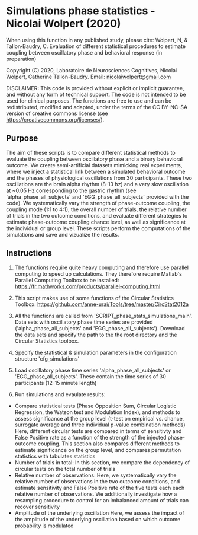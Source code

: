 Simulations phase statistics - Nicolai Wolpert (2020)
=======================

When using this function in any published study, please cite: Wolpert, N, & Tallon‐Baudry, C. Evaluation of different statistical procedures to estimate coupling between oscillatory phase and behavioral response (in preparation)

Copyright (C) 2020, Laboratoire de Neurosciences Cognitives, Nicolai Wolpert, Catherine Tallon-Baudry. Email: nicolaiwolpert@gmail.com

DISCLAIMER: This code is provided without explicit or implicit guarantee, and without any form of technical support. The code is not intended to be used for clinical purposes. The functions are free to use and can be redistributed, modified and adapted, under the terms of the CC BY-NC-SA version of creative commons license (see https://creativecommons.org/licenses/).

Purpose
-------------
The aim of these scripts is to compare different statistical methods to evaluate the coupling between oscillatory phase and a binary behavioral outcome. We create semi-artificial datasets mimicking real experiments, where we inject a statistical link between a simulated behavioral outcome and the phases of physiological oscillations from 30 participants. These two oscillations are the brain alpha rhythm (8-13 hz) and a very slow oscillation at ~0.05 Hz corresponding to the gastric rhythm (see 'alpha_phase_all_subjects' and 'EGG_phase_all_subjects' provided with the code). We systematically vary the strength of phase-outcome coupling, the coupling mode (1:1 to 4:1), the overall number of trials, the relative number of trials in the two outcome conditions, and evaluate different strategies to estimate phase-outcome coupling chance level, as well as significance at the individual or group level.
These scripts perform the computations of the simulations and save and vizualize the results.

Instructions
-----------------------

1. The functions require quite heavy computing and therefore use parallel computing to speed up calculations. They therefore require Matlab's Parallel Computing Toolbox to be installed: https://fr.mathworks.com/products/parallel-computing.html

2. This script makes use of some functions of the Circular Statistics Toolbox: https://github.com/anne-urai/Tools/tree/master/CircStat2012a

3. All the functions are called from 'SCRIPT_phase_stats_simulations_main'. Data sets with oscillatory phase time series are provided ('alpha_phase_all_subjects' and 'EGG_phase_all_subjects'). Download the data sets and specify the path to the the root directory and the Circular Statistics toolbox.

4. Specify the statistical & simulation parameters in the configuration structure 'cfg_simulations'

5. Load oscillatory phase time series 'alpha_phase_all_subjects' or 'EGG_phase_all_subjects'. These contain the time series of 30 participants (12-15 minute length)

6. Run simulations and evaulate results:
- Compare statistical tests (Phase Opposition Sum, Circular Logistic Regression, the Watson test and Modulation Index), and methods to assess significance at the group level (t-test on empirical vs. chance, surrogate average and three individual p-value combination methods)
  Here, different circular tests are compared in terms of sensitivty and False Positive rate as a function of the strength of the injected phase-outcome coupling. This section also compares different methods to estimate significance on the group level, and compares permutation statistics with tabulates statistics
- Number of trials in total:
  In this section, we compare the dependency of circular tests on the total number of trials
- Relative number of observations:
  Here, we systematically vary the relative number of observations in the two outcome conditions, and estimate sensitivity and False Positive rate of the five tests each each relative number of observations. We additionally investigate how a resampling procedure to control for an imbalanced amount of trials can recover sensitivity
- Amplitude of the underlying oscillation
 Here, we assess the impact of the amplitude of the underlying oscillation based on which outcome probability is modulated
  

